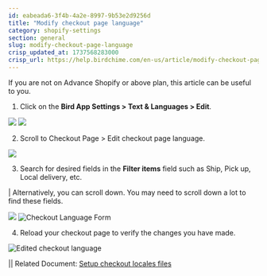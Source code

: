 ```yaml
---
id: eabeada6-3f4b-4a2e-8997-9b53e2d9256d
title: "Modify checkout page language"
category: shopify-settings
section: general
slug: modify-checkout-page-language
crisp_updated_at: 1737568283000
crisp_url: https://help.birdchime.com/en-us/article/modify-checkout-page-language-1l5y8h7/
---
```


If you are not on Advance Shopify or above plan, this article can be useful to you.

1. Click on the **Bird App Settings > Text & Languages > Edit**.

![](https://storage.crisp.chat/users/helpdesk/website/ca826b447482b000/textandlanguagemenu_1jlva44.png)
![](https://storage.crisp.chat/users/helpdesk/website/ca826b447482b000/screenshot-2025-01-05-at-13526_13li13b.png)

2. Scroll to Checkout Page > Edit checkout page language.

![](https://storage.crisp.chat/users/helpdesk/website/ca826b447482b000/editcheckoutpage_irh0zd.png)

3. Search for desired fields in the **Filter items** field such as Ship, Pick up, Local delivery, etc.

| Alternatively, you can scroll down. You may need to scroll down a lot to find these fields.

![](https://storage.crisp.chat/users/helpdesk/website/ca826b447482b000/image_1edtjd2.png)
![Checkout Language Form](https://storage.crisp.chat/users/helpdesk/website/ca826b447482b000/image_1pfcww.png)

4. Reload your checkout page to verify the changes you have made.

![Edited checkout language](https://storage.crisp.chat/users/helpdesk/website/ca826b447482b000/image_1xj5rex.png)

|| Related Document: [Setup checkout locales files](https://help.birdchime.com/en-us/article/setup-checkout-locales-files-1cw3r7h/)
